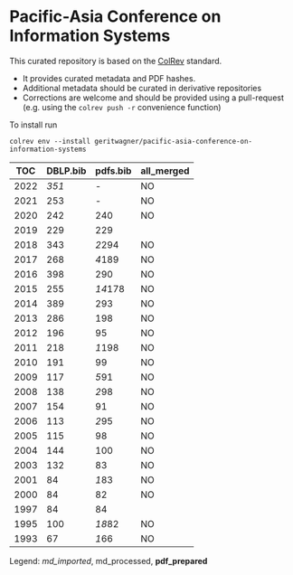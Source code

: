 # Pacific-Asia Conference on Information Systems

This curated repository is based on the [ColRev](https://github.com/geritwagner/colrev_core) standard.

- It provides curated metadata and PDF hashes.
- Additional metadata should be curated in derivative repositories
- Corrections are welcome and should be provided using a pull-request (e.g. using the `colrev push -r` convenience function)

To install run

```
colrev env --install geritwagner/pacific-asia-conference-on-information-systems
```

<!-- TABLE_SUMMARY -->

|TOC           |DBLP.bib        |pdfs.bib        |all_merged      |
|--------------|----------------|----------------|----------------|
|2022          |           *351*|               -|              NO|
|2021          |             253|               -|              NO|
|2020          |             242|             240|              NO|
|2019          |             229|             229|                |
|2018          |             343|          *2*294|              NO|
|2017          |             268|          *4*189|              NO|
|2016          |             398|             290|              NO|
|2015          |             255|         *14*178|              NO|
|2014          |             389|             293|              NO|
|2013          |             286|             198|              NO|
|2012          |             196|              95|              NO|
|2011          |             218|          *1*198|              NO|
|2010          |             191|              99|              NO|
|2009          |             117|           *5*91|              NO|
|2008          |             138|           *2*98|              NO|
|2007          |             154|              91|              NO|
|2006          |             113|           *2*95|              NO|
|2005          |             115|              98|              NO|
|2004          |             144|             100|              NO|
|2003          |             132|              83|              NO|
|2001          |              84|           *1*83|              NO|
|2000          |              84|              82|              NO|
|1997          |              84|              84|                |
|1995          |             100|          *18*82|              NO|
|1993          |              67|           *1*66|              NO|

Legend: *md_imported*, md_processed, **pdf_prepared**
